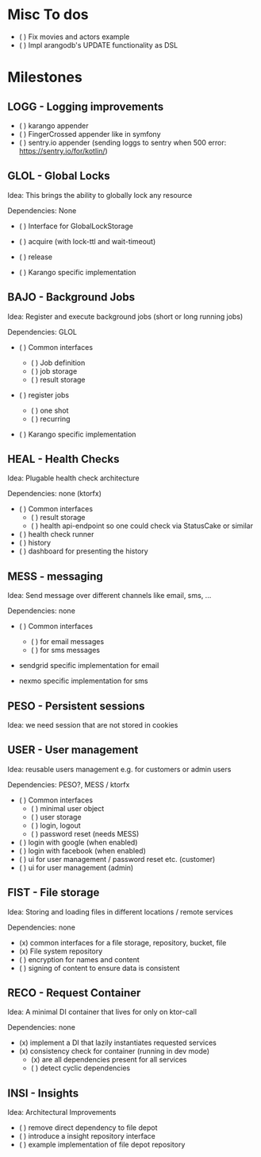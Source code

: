 # Misc To dos

- ( ) Fix movies and actors example
- ( ) Impl arangodb's UPDATE functionality as DSL

# Milestones

## LOGG - Logging improvements

- ( ) karango appender
- ( ) FingerCrossed appender like in symfony
- ( ) sentry.io appender (sending loggs to sentry when 500 error: https://sentry.io/for/kotlin/)

## GLOL - Global Locks

Idea: This brings the ability to globally lock any resource

Dependencies: None

- ( ) Interface for GlobalLockStorage
- ( ) acquire (with lock-ttl and wait-timeout)
- ( ) release

- ( ) Karango specific implementation

## BAJO - Background Jobs

Idea: Register and execute background jobs (short or long running jobs)

Dependencies: GLOL

- ( ) Common interfaces
  - ( ) Job definition
  - ( ) job storage
  - ( ) result storage
- ( ) register jobs
  - ( ) one shot
  - ( ) recurring

- ( ) Karango specific implementation

## HEAL - Health Checks

Idea: Plugable health check architecture

Dependencies: none (ktorfx)

- ( ) Common interfaces
  - ( ) result storage
  - ( ) health api-endpoint so one could check via StatusCake or similar
- ( ) health check runner
- ( ) history
- ( ) dashboard for presenting the history

## MESS - messaging

Idea: Send message over different channels like email, sms, ...

Dependencies: none

- ( ) Common interfaces
  - ( ) for email messages
  - ( ) for sms messages

- sendgrid specific implementation for email
- nexmo specific implementation for sms

## PESO - Persistent sessions

Idea: we need session that are not stored in cookies

## USER - User management

Idea: reusable users management e.g. for customers or admin users

Dependencies: PESO?, MESS / ktorfx

- ( ) Common interfaces
  - ( ) minimal user object
  - ( ) user storage
  - ( ) login, logout 
  - ( ) password reset (needs MESS)
- ( ) login with google (when enabled)
- ( ) login with facebook (when enabled)
- ( ) ui for user management / password reset etc. (customer)
- ( ) ui for user management (admin)

## FIST - File storage

Idea: Storing and loading files in different locations / remote services

Dependencies: none

- (x) common interfaces for a file storage, repository, bucket, file
- (x) File system repository
- ( ) encryption for names and content
- ( ) signing of content to ensure data is consistent

## RECO - Request Container

Idea: A minimal DI container that lives for only on ktor-call

Dependencies: none

- (x) implement a DI that lazily instantiates requested services
- (x) consistency check for container (running in dev mode)
  - (x) are all dependencies present for all services
  - ( ) detect cyclic dependencies

## INSI - Insights 

Idea: Architectural Improvements 

- ( ) remove direct dependency to file depot
- ( ) introduce a insight repository interface
- ( ) example implementation of file depot repository
